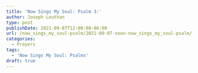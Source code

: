 ```yaml
---
title: 'Now Sings My Soul: Psalm 3:'
author: Joseph Louthan
type: post
publishDate: 2021-09-07T12:00:00-06:00
url: /now_sings_my_soul-psalm/2021-09-07-noon-now_sings_my_soul-psalm/
categories:
  - Prayers
tags:
  - 'Now Sings My Soul: Psalms'
draft: true
---
```

<pre>
<div style="font-variant: small-caps;">

</div>

</pre>
